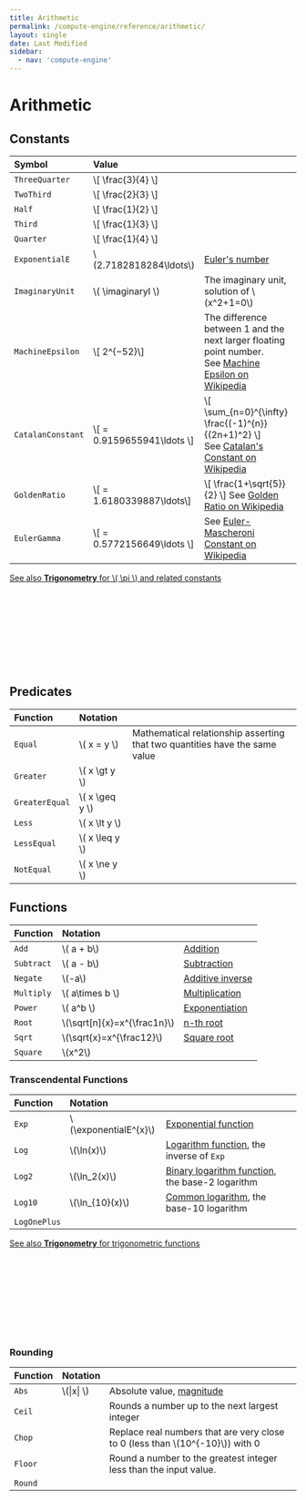 ```yaml
---
title: Arithmetic
permalink: /compute-engine/reference/arithmetic/
layout: single
date: Last Modified
sidebar:
  - nav: 'compute-engine'
---
```


# Arithmetic

## Constants


<div class=symbols-table>

| Symbol | Value | |
| :--- | :--- | :--- |
| `ThreeQuarter`| \\[ \frac{3}{4} \\] | |
| `TwoThird`| \\[ \frac{2}{3} \\] | |
| `Half`| \\[ \frac{1}{2} \\] | |
| `Third`| \\[ \frac{1}{3} \\] | |
| `Quarter`| \\[ \frac{1}{4} \\] | |
| `ExponentialE` |  \\(2.7182818284\ldots\\) | [Euler's number](https://www.wikidata.org/wiki/Q82435) |
| `ImaginaryUnit` | \\( \imaginaryI \\) | The imaginary unit, solution of \\(x^2+1=0\\) |
| `MachineEpsilon` | \\[ 2^{−52}\\] | The difference between 1 and the next larger floating point number. <br>See [Machine Epsilon on Wikipedia](https://en.wikipedia.org/wiki/Machine_epsilon) |
| `CatalanConstant` | \\[ = 0.9159655941\ldots \\] | \\[ \sum_{n=0}^{\infty} \frac{(-1)^{n}}{(2n+1)^2} \\] <br> See [Catalan's Constant on Wikipedia](https://en.wikipedia.org/wiki/Catalan%27s_constant)| 
| `GoldenRatio` | \\[ = 1.6180339887\ldots\\] | \\[ \frac{1+\sqrt{5}}{2} \\] See [Golden Ratio on Wikipedia](https://en.wikipedia.org/wiki/Golden_ratio) |
| `EulerGamma` | \\[ = 0.5772156649\ldots \\]| See [Euler-Mascheroni Constant on Wikipedia](https://en.wikipedia.org/wiki/Euler%E2%80%93Mascheroni_constant) |
</div>


<div class='read-more'><a href="/compute-engine/reference/trigonometry/">See also <strong>Trigonometry</strong> for \( \pi \) and 
related constants<svg class="svg-chevron" ><use xlink:href="#svg-chevron"></use></svg></a></div>

## Predicates

<div class=symbols-table>

| Function | Notation | |
| :--- | :--- | :--- |
| `Equal` | \\( x = y \\) |  Mathematical relationship asserting that two quantities have the same value |
| `Greater` | \\( x \gt y \\) | | 
| `GreaterEqual` | \\( x \geq y \\) | | 
| `Less` | \\( x \lt y \\) | | 
| `LessEqual` | \\( x \leq y \\) | | 
| `NotEqual` | \\( x \ne y \\) | |

</div>


## Functions

<div class=symbols-table>

| Function | Notation | |
| :--- | :--- | :--- |
| `Add` | \\( a + b\\) | [Addition](https://www.wikidata.org/wiki/Q32043) |
| `Subtract` | \\( a - b\\) | [Subtraction](https://www.wikidata.org/wiki/Q32043)
| `Negate` | \\(-a\\) | [Additive inverse](https://www.wikidata.org/wiki/Q715358)|
| `Multiply` | \\( a\times b \\) | [Multiplication](https://www.wikidata.org/wiki/Q40276) |
| `Power` | \\( a^b \\) | [Exponentiation](https://www.wikidata.org/wiki/Q33456)
| `Root` | \\(\sqrt[n]{x}=x^{\frac1n}\\) | [n-th root](https://www.wikidata.org/wiki/Q601053) |
| `Sqrt` |  \\(\sqrt{x}=x^{\frac12}\\) | [Square root](https://www.wikidata.org/wiki/Q134237)|
| `Square` |  \\(x^2\\) | |
</div>


### Transcendental Functions

<div class=symbols-table>

| Function | Notation | |
| :--- | :--- | :--- |
| `Exp` | \\(\exponentialE^{x}\\) |  [Exponential function](https://www.wikidata.org/wiki/Q168698) |
| `Log` | \\(\ln(x)\\) | [Logarithm function](https://www.wikidata.org/wiki/Q11197), the inverse of `Exp` |
| `Log2` | \\(\ln_2(x)\\) | [Binary logarithm function](https://www.wikidata.org/wiki/Q581168), the base-2 logarithm |
| `Log10` | \\(\ln_{10}(x)\\) | [Common logarithm](Q966582), the base-10 logarithm  |
| `LogOnePlus` | | |
</div>

<div class='read-more'><a href="/compute-engine/reference/trigonometry/">See also <strong>Trigonometry</strong> for trigonometric functions<svg class="svg-chevron" ><use xlink:href="#svg-chevron"></use></svg></a></div>



### Rounding

<div class=symbols-table>

| Function | Notation | |
| :--- | :--- | :--- |
| `Abs` | \\(\|x\|  \\) | Absolute value, [magnitude](https://www.wikidata.org/wiki/Q3317982) |
| `Ceil` | | Rounds a number up to the next largest integer |
| `Chop` |  | Replace real numbers that are very close to 0 (less than \\(10^{-10}\\)) with 0 |
| `Floor` | | Round a number to the greatest integer less than the input value. |
| `Round` | | |

</div>
